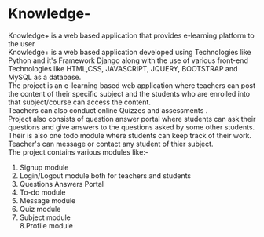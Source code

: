 # Knowledge-
Knowledge+ is a web based application that provides e-learning platform to the user<br>
Knowledge+ is a web based application developed using Technologies like Python and it's Framework Django along with the use of various front-end Technologies like HTML,CSS, JAVASCRIPT, JQUERY, BOOTSTRAP and MySQL as a database.<br>
The project is an e-learning based web application where teachers can post the content of their specific subject and the students who are enrolled into that subject/course can access the content.<br>
Teachers can also conduct online Quizzes and assessments .<br>
Project also consists of question answer portal where students can ask their questions and give answers to the questions asked by some other students.<br>
Their is also one todo module where students can keep track of their work.<br>
Teacher's can message or contact any student of thier subject.<br>
The project contains various modules like:-<br>
1. Signup module<br>
2. Login/Logout module both for teachers and students<br>
3. Questions Answers Portal<br>
4. To-do module<br>
5. Message module<br>
6. Quiz module<br>
7. Subject module<br>
8.Profile module<br>
